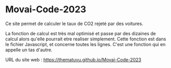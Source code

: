 # Movai-Code-2023

Ce site permet de calculer le taux de CO2 rejeté par des voitures.

La fonction de calcul est très mal optimisé et passe par des dizaines de calcul alors qu'elle pourrait etre realiser simplement.
Cette fonction est dans le fichier Javascript, et concerne toutes les lignes. C'est une fonction qui en appelle un tas d'autre.

URL du site web : https://thematuvu.github.io/Movai-Code-2023
